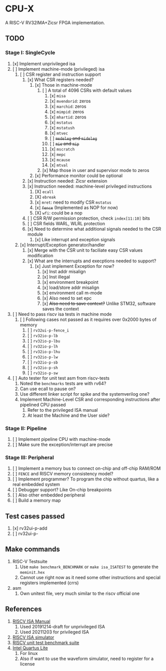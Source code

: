 # CPU-X

A RISC-V RV32IMA+Zicsr FPGA implementation.

## TODO

### Stage I: SingleCycle

1. [x] Implement unprivileged isa
2. [ ] Implement machine-mode (privileged) isa
   1. [ ] CSR register and instruction support
      1. [x] What CSR registers needed?
         1. [x] Those in machine-mode
            1. [ ] A total of 4096 CSRs with default values
               1. [x] `misa`
               2. [x] `mvendorid`: zeros
               3. [x] `marchid`: zeros
               4. [x] `mimpid`: zeros
               5. [x] `mhartid`: zeros
               6. [x] `mstatus`
               7. [x] `mstatush`
               8. [x] `mtvec`
               9. [ ] ~~`medeleg` and `mideleg`~~
               10. [ ] ~~`mie` and `mip`~~
               11. [x] `mscratch`
               12. [x] `mepc`
               13. [x] `mcause`
               14. [x] `mtval`
            2. [x] Map those in user and supervisor mode to zeros
         2. [x] Performance monitor could be optional
      2. [x] Instruction needed: Zicsr extension
      3. [x] Instruction needed: machine-level privileged instructions
         1. [X] `ecall`
         2. [X] `ebreak`
         3. [x] `mret`: need to modify CSR `mstatus`
         4. [x] ~~`fence`~~ (Implemented as NOP for now)
         5. [X] `wfi`: could be a nop
      4. [ ] CSR R/W permission protection, check `index[11:10]` bits
      5. [ ] CSR fields WARL, WLRL protection
      6. [x] Need to determine what additional signals needed to the CSR module
         1. [x] Like interrupt and exception signals
   2. [x] Interrupt/Exception generator/handler
      1. [x] Merge with the CSR unit to faciliate easy CSR values modification 
      2. [x] What are the interrupts and execptions needed to support?
         1. [x] Just implement Exception for now?
            1. [x] Inst addr misalign
            2. [x] Inst illegal
            3. [x] environment breakpoint
            4. [x] load/store addr misalign
            5. [x] environment call m-mode
            6. [x] Also need to set epc
            7. [x] ~~Also need to save context?~~ Unlike STM32, software saves the context
3. [ ] Need to pass riscv isa tests in machine mode
   1. [ ] Following cases not passed as it requires over 0x2000 bytes of memory
      1. [ ] `rv32ui-p-fence_i`
      2. [ ] `rv32io-p-lb` 
      3. [ ] `rv32io-p-lbu` 
      4. [ ] `rv32io-p-lh`
      5. [ ] `rv32io-p-lhu`
      6. [ ] `rv32io-p-lw`
      7. [ ] `rv32io-p-sb`
      8. [ ] `rv32io-p-sh`
      9. [ ] `rv32io-p-sw`
4. [ ] Auto tester for unit test asm from riscv-tests
    1. Noted the `benchmarks` tests are with rv64?
    2. Can use ecall to pause on?
    3. Use different linker script for spike and the systemverilog one?
    4. Implement Machine-Level CSR and corresponding instructions after pipelined CPU passed
        1. Refer to the privileged ISA manual
        2. At least the Machine and the User side?

### Stage II: Pipeline

1. [ ] Implement pipeline CPU with machine-mode
2. [ ] Make sure the exception/interrupt are precise

### Stage III: Peripheral

1. [ ] Implement a memory bus to connect on-chip and off-chip RAM/ROM
2. [ ] `FENCE` and RISCV memory consistency model?
3. [ ] Implement programmer? To program the chip without quartus, like a real embedded system
4. [ ] Debugger support? Like On-chip breakpoints
5. [ ] Also other embedded peripheral
6. [ ] Build a memory map

## Test cases passed

1. [x] rv32ui-p-add
2. [ ] rv32ui-p-

## Make commands

1. RISC-V Testsuite
   1. Use `make benchmark_BENCHMARK` or `make isa_ISATEST` to generate the `meminit.hex`
   2. Cannot use right now as it need some other instructions and special registers implemented (crrs)
2. asm
   1. Own unitest file, very much similar to the riscv official one

## References

1. [RISCV ISA Manual](https://github.com/riscv/riscv-isa-manual)
   1. Used 20191214-draft for unprivileged ISA
   2. Used 20211203 for privileged ISA
2. [RISCV ISA simulator](https://github.com/riscv-software-src/riscv-isa-sim)
3. [RISCV unit test benchmark suite](https://github.com/riscv-software-src/riscv-tests)
4. [Intel Quartus Lite](https://www.intel.com/content/www/us/en/software-kit/684215/intel-quartus-prime-lite-edition-design-software-version-21-1-for-linux.html)
   1. For linux
   2. Also if want to use the waveform simulator, need to register for a license